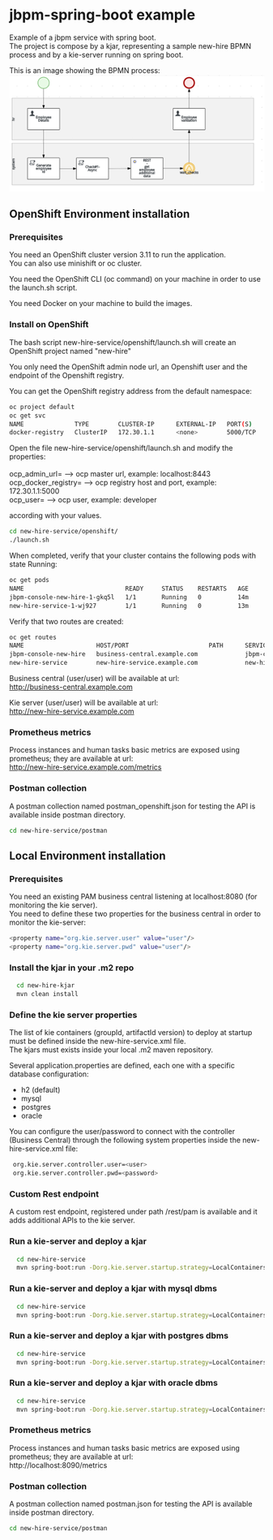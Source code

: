 jbpm-spring-boot example
=============================

Example of a jbpm service with spring boot.<br>
The project is compose by a kjar, representing a sample new-hire BPMN process and by a kie-server running on spring boot.<br>

This is an image showing the BPMN process:
![ScreenShot 1](images/newhire.png)

## OpenShift Environment installation

### Prerequisites

You need an OpenShift cluster version 3.11 to run the application.<br>
You can also use minishift or oc cluster.

You need the OpenShift CLI (oc command) on your machine in order to use the launch.sh script.

You need Docker on your machine to build the images.

### Install on OpenShift

The bash script new-hire-service/openshift/launch.sh will create an OpenShift project named "new-hire"

You only need the OpenShift admin node url, an Openshift user and the endpoint of the Openshift registry.

You can get the OpenShift registry address from the default namespace:

```bash
oc project default
oc get svc
NAME              TYPE        CLUSTER-IP      EXTERNAL-IP   PORT(S)                   AGE
docker-registry   ClusterIP   172.30.1.1      <none>        5000/TCP                  59d
```

Open the file new-hire-service/openshift/launch.sh and modify the properties:<br><br>
ocp_admin_url= --> ocp master url, example: localhost:8443<br>
ocp_docker_registry= --> ocp registry host and port, example: 172.30.1.1:5000<br>
ocp_user= --> ocp user, example: developer

according with your values.

```bash
cd new-hire-service/openshift/
./launch.sh
```

When completed, verify that your cluster contains the following pods with state Running:

```bash
oc get pods
NAME                            READY     STATUS    RESTARTS   AGE
jbpm-console-new-hire-1-gkq5l   1/1       Running   0          14m
new-hire-service-1-wj927        1/1       Running   0          13m
```

Verify that two routes are created:

```bash
oc get routes
NAME                    HOST/PORT                      PATH      SERVICES                PORT      TERMINATION   WILDCARD
jbpm-console-new-hire   business-central.example.com             jbpm-console-new-hire   8080                    None
new-hire-service        new-hire-service.example.com             new-hire-service        8090                    None
```

Business central (user/user) will be available at url:<br>
http://business-central.example.com

Kie server (user/user) will be available at url:<br>
http://new-hire-service.example.com

### Prometheus metrics

Process instances and human tasks basic metrics are exposed using prometheus; they are available at url:<br>
http://new-hire-service.example.com/metrics

### Postman collection

A postman collection named postman_openshift.json for testing the API is available inside postman directory.

```bash
cd new-hire-service/postman
```

## Local Environment installation

### Prerequisites

You need an existing PAM business central listening at localhost:8080 (for monitoring the kie server).<br>
You need to define these two properties for the business central in order to monitor the kie-server:
```bash
<property name="org.kie.server.user" value="user"/>
<property name="org.kie.server.pwd" value="user"/>
```

### Install the kjar in your .m2 repo

```bash
  cd new-hire-kjar
  mvn clean install
```

### Define the kie server properties

The list of kie containers (groupId, artifactId version) to deploy at startup must be defined inside the new-hire-service.xml file.<br>
The kjars must exists inside your local .m2 maven repository.

Several application.properties are defined, each one with a specific database configuration:
 - h2 (default)
 - mysql
 - postgres
 - oracle

You can configure the user/password to connect with the controller (Business Central) through the following system properties inside the new-hire-service.xml file:

```bash
 org.kie.server.controller.user=<user>
 org.kie.server.controller.pwd=<password>
```


### Custom Rest endpoint

A custom rest endpoint, registered under path /rest/pam is available and it adds additional APIs to the kie server.

### Run a kie-server and deploy a kjar

```bash
  cd new-hire-service
  mvn spring-boot:run -Dorg.kie.server.startup.strategy=LocalContainersStartupStrategy
```

### Run a kie-server and deploy a kjar with mysql dbms

```bash
  cd new-hire-service
  mvn spring-boot:run -Dorg.kie.server.startup.strategy=LocalContainersStartupStrategy -Pmysql
```

### Run a kie-server and deploy a kjar with postgres dbms

```bash
  cd new-hire-service
  mvn spring-boot:run -Dorg.kie.server.startup.strategy=LocalContainersStartupStrategy -Ppostgres
```

### Run a kie-server and deploy a kjar with oracle dbms

```bash
  cd new-hire-service
  mvn spring-boot:run -Dorg.kie.server.startup.strategy=LocalContainersStartupStrategy -Poracle
```

### Prometheus metrics

Process instances and human tasks basic metrics are exposed using prometheus; they are available at url:<br>
http://localhost:8090/metrics

### Postman collection

A postman collection named postman.json for testing the API is available inside postman directory.

```bash
cd new-hire-service/postman
```
